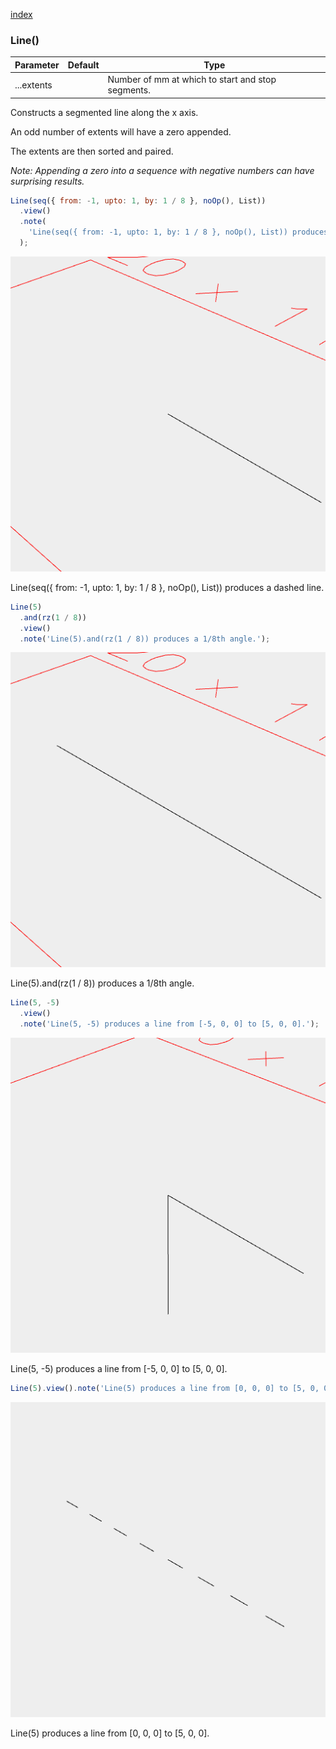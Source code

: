 [index](../../nb/api/index.md)
### Line()
Parameter|Default|Type
---|---|---
|...extents||Number of mm at which to start and stop segments.

Constructs a segmented line along the x axis.

An odd number of extents will have a zero appended.

The extents are then sorted and paired.

_Note: Appending a zero into a sequence with negative numbers can have surprising results._

```JavaScript
Line(seq({ from: -1, upto: 1, by: 1 / 8 }, noOp(), List))
  .view()
  .note(
    'Line(seq({ from: -1, upto: 1, by: 1 / 8 }, noOp(), List)) produces a dashed line.'
  );
```

![Image](Line.md.0.png)

Line(seq({ from: -1, upto: 1, by: 1 / 8 }, noOp(), List)) produces a dashed line.

```JavaScript
Line(5)
  .and(rz(1 / 8))
  .view()
  .note('Line(5).and(rz(1 / 8)) produces a 1/8th angle.');
```

![Image](Line.md.1.png)

Line(5).and(rz(1 / 8)) produces a 1/8th angle.

```JavaScript
Line(5, -5)
  .view()
  .note('Line(5, -5) produces a line from [-5, 0, 0] to [5, 0, 0].');
```

![Image](Line.md.2.png)

Line(5, -5) produces a line from [-5, 0, 0] to [5, 0, 0].

```JavaScript
Line(5).view().note('Line(5) produces a line from [0, 0, 0] to [5, 0, 0].');
```

![Image](Line.md.3.png)

Line(5) produces a line from [0, 0, 0] to [5, 0, 0].
